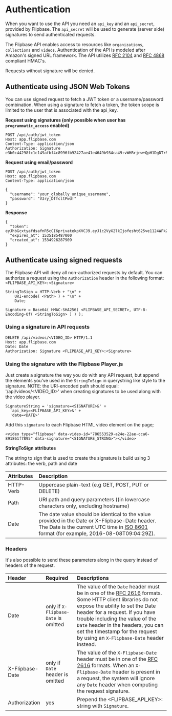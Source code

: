 # Authentication

When you want to use the API you need an `api_key` and an `api_secret`, provided by Flipbase. The `api_secret` will be used to generate (server side) signatures to send authenticated requests.

The Flipbase API enables access to resources like `organizations`, `collections` and `videos`. Authentication of the API is modeled after Amazon's signed URL framework. The API utilizes [RFC 2104](https://tools.ietf.org/html/rfc2104) and [RFC 4868](https://tools.ietf.org/html/rfc4868) compliant HMAC's.

Requests without signature will be denied.

## Authenticate using JSON Web Tokens

You can use signed request to fetch a JWT token or a username/password combination. When using a signature to fetch a token, the token scope is limited to the user that is associated with the api_key.

**Request using signatures (only possible when user has `programmatic_access` enabled)**

    POST /api/auth/jwt_token
    Host: app.flipbase.com
    Content-Type: application/json
    Authorization: Signature e3b0c44298fc1c149afbf4c8996fb92427ae41e4649b934ca49:vWHRrjnw+QpH1DgDTrR5Lpa9vqP14toWz0X2Tdp3/Ck=

**Request using email/password**

    POST /api/auth/jwt_token
    Host: app.flipbase.com
    Content-Type: application/json

    {
      "username": "your_globally_unique_username",
      "password": "V3ry_DffcltPwd!"
    }

**Response**

    {
      "token": eyJhbGcxtyafdsafnR5cCI6privatekpXVCJ9.eyJ1c2VyX2lkIjofesht625ve1124WFkZjg3IiwiZXhwIjoxNTM1MveXQiOjE1MzfeDd9.BFtWEFaeplZ4nGKfefeazSATL6YpDvfels
      "expires_at": 1535185487000
      "created_at": 1534926287909
    }

## Authenticate using signed requests

The Flipbase API will deny all non-authorized requests by default. You can authorize a request using the `Authorization` header in the following format: `<FLIPBASE_API_KEY>:<Signature>`

    StringToSign = HTTP-Verb + "\n" +
        URI-encode( <Path> ) + "\n" +
        Date;

    Signature = Base64( HMAC-SHA256( <FLIPBASE_API_SECRET>, UTF-8-Encoding-Of( <StringToSign> ) ) );

### Using a signature in API requests

    DELETE /api/videos/<VIDEO_ID> HTTP/1.1
    Host: app.flipbase.com
    Date: Date
    Authorization: Signature <FLIPBASE_API_KEY>:<Signature>

### Using the signature with the Flipbase Player.js

Just create a signature the way you do with any API request, but append the elements you've used in the `StringToSign` in querystring like style to the signature. NOTE: the URI-encoded path should equal: '/api/videos/<VIDEO_ID>' when creating signatures to be used along with the video player.

    SignatureString = 'signature=<SIGNATURE>&' +
      'api_key=<FLIPBASE_API_KEY>&' +
      'date=<DATE>'

Add this `signature` to each Flipbase HTML video element on the page;

    <video type="flipbase" data-video-id="786553529-a24e-22ae-cca6-891861f7895" data-signature="<SIGNATURE_STRING>"></video>

**StringToSign attributes**

The string to sign that is used to create the signature is build using 3 attributes: the verb, path and date

| Attributes | Description                                                                                                                                                                                                                       |
|:-----------|:----------------------------------------------------------------------------------------------------------------------------------------------------------------------------------------------------------------------------------|
| HTTP-Verb  | Uppercase plain-text (e.g GET, POST, PUT or DELETE)                                                                                                                                                                               |
| Path       | URI path and query parameters ((in lowercase characters only, excluding hostname)                                                                                                                                                 |
| Date       | The date value should be identical to the value provided in the Date or X-Flipbase-Date header. The Date is the current UTC time in [ISO 8601](https://www.ietf.org/rfc/rfc3339.txt) format (for example, 2016-08-08T09:04:29Z). |

### Headers

It's also possible to send these parameters along in the query instead of headers of the request.

| Header          | Required                             | Descriptions                                                                                                                                                                                                                                                                                                                                                                  |
|:----------------|:-------------------------------------|:------------------------------------------------------------------------------------------------------------------------------------------------------------------------------------------------------------------------------------------------------------------------------------------------------------------------------------------------------------------------------|
| Date            | only if `X-Flipbase-Date` is omitted | The value of the `Date` header must be in one of the [RFC 2616](http://www.ietf.org/rfc/rfc2616.txt) formats. Some HTTP client libraries do not expose the ability to set the Date header for a request. If you have trouble including the value of the `Date` header in the headers, you can set the timestamp for the request by using an `X-Flipbase-Date` header instead. |
| X-Flipbase-Date | only if `Date` header is omitted     | The value of the `X-Flipbase-Date` header must be in one of the [RFC 2616](http://www.ietf.org/rfc/rfc2616.txt) formats. When an `X-Flipbase-Date` header is present in a request, the system will ignore any `Date` header when computing the request signature.                                                                                                             |
| Authorization   | yes                                  | Prepend the <FLIPBASE_API_KEY>:<Signature> string with `Signature`.                                                                                                                                                                                                                                                                                                           |
